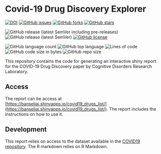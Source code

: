 # Covid-19 Drug Discovery Explorer

[![DOI](https://zenodo.org/badge/301042598.svg)](https://zenodo.org/badge/latestdoi/301042598)
[![GitHub issues](https://img.shields.io/github/issues/AliSajid/covid19-results-explorer)](https://github.com/AliSajid/covid19-results-explorer/issues)
[![GitHub forks](https://img.shields.io/github/forks/AliSajid/covid19-results-explorer)](https://github.com/AliSajid/covid19-results-explorer/network)
[![GitHub stars](https://img.shields.io/github/stars/AliSajid/covid19-results-explorer)](https://github.com/AliSajid/covid19-results-explorer/stargazers)

![GitHub release (latest SemVer including pre-releases)](https://img.shields.io/github/v/release/AliSajid/covid19-results-explorer?include_prereleases&label=latest-release)
![GitHub release (latest SemVer)](https://img.shields.io/github/v/release/AliSajid/covid19-results-explorer?label=latest-stable)
[![GitHub license](https://img.shields.io/github/license/AliSajid/covid19-results-explorer)](https://github.com/AliSajid/covid19-results-explorer/blob/main/LICENSE)

![GitHub language count](https://img.shields.io/github/languages/count/AliSajid/covid19-results-explorer)
![GitHub top language](https://img.shields.io/github/languages/top/AliSajid/covid19-results-explorer)
![Lines of code](https://img.shields.io/tokei/lines/github/AliSajid/covid19-results-explorer)
![GitHub code size in bytes](https://img.shields.io/github/languages/code-size/AliSajid/covid19-results-explorer)
![GitHub repo size](https://img.shields.io/github/repo-size/AliSajid/covid19-results-explorer)



This repository contains the code for generating an interactive shiny report for the COVID-19 Drug Discovery paper by Cognitive Disorders Research Laboratory.


## Access

The report can be access at [https://banseljaj.shinyapps.io/covid19_drugs_list/](https://banseljaj.shinyapps.io/covid19_drugs_list/). The report includes the instructions on how to use it.

## Development

This report relies on access to the dataset available in the [COVID19 repository](https://github.com/AliSajid/Covid19). The R markdown relies on R Markdown.
